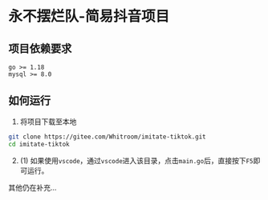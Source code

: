 # 永不摆烂队-简易抖音项目

## 项目依赖要求
```
go >= 1.18
mysql >= 8.0
```

## 如何运行
1. 将项目下载至本地
```bash
git clone https://gitee.com/Whitroom/imitate-tiktok.git
cd imitate-tiktok
```
2. (1) 如果使用`vscode`，通过`vscode`进入该目录，点击`main.go`后，直接按下`F5`即可运行。

其他仍在补充...